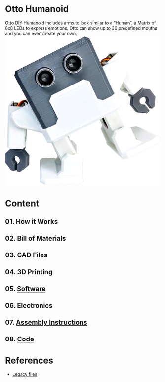 # Otto Humanoid
[Otto DIY Humanoid](https://wikifactory.com/+OttoDIY/humanoid) includes arms to look similar to a “Human”, 
a Matrix of 8x8 LEDs to express emotions. Otto can show up to 30 predefined mouths 
and you can even create your own.   
![fig](figures/1359656870.png)
 
# Content
## 01. How it Works
## 02. Bill of Materials
## 03. CAD Files
## 04. 3D Printing
## 05. [Software](05-software/)
## 06. Electronics
## 07. [Assembly Instructions](07-assembly-instructions/)
## 08. [Code](08-block-examples/README.md)
# References 
* [Legacy files](legacy/)